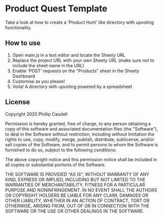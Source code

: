 # Product Quest Template
Take a look at how to create a 'Product Hunt' like directory with upvoting functionality.

## How to use
1. Open main.js in a text editor and locate the Sheety URL
2. Replace the project URL with your own Sheety URL (make sure *not* to include the sheet name in the URL)
3. Enable 'POST' requests on the "Products" sheet in the Sheety Dashboard
4. Customise as you please!
5. Voila! A directory with upvoting powered by a spreadsheet

## License
Copyright 2020 Phillip Caudell

Permission is hereby granted, free of charge, to any person obtaining a copy of this software and associated documentation files (the "Software"), to deal in the Software without restriction, including without limitation the rights to use, copy, modify, merge, publish, distribute, sublicense, and/or sell copies of the Software, and to permit persons to whom the Software is furnished to do so, subject to the following conditions:

The above copyright notice and this permission notice shall be included in all copies or substantial portions of the Software.

THE SOFTWARE IS PROVIDED "AS IS", WITHOUT WARRANTY OF ANY KIND, EXPRESS OR IMPLIED, INCLUDING BUT NOT LIMITED TO THE WARRANTIES OF MERCHANTABILITY, FITNESS FOR A PARTICULAR PURPOSE AND NONINFRINGEMENT. IN NO EVENT SHALL THE AUTHORS OR COPYRIGHT HOLDERS BE LIABLE FOR ANY CLAIM, DAMAGES OR OTHER LIABILITY, WHETHER IN AN ACTION OF CONTRACT, TORT OR OTHERWISE, ARISING FROM, OUT OF OR IN CONNECTION WITH THE SOFTWARE OR THE USE OR OTHER DEALINGS IN THE SOFTWARE.
